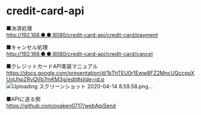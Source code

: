# credit-card-api
■決済処理<br>
http://192.168.●.●:8080/credit-card-api/credit-card/payment

■キャンセル処理<br>
http://192.168.●.●:8080/credit-card-api/credit-card/cancel

■クレジットカードAPI実装マニュアル<br>
https://docs.google.com/presentation/d/1kThTEU0r1Eww8FZ2MncUQccppXUoUhpZRyQVb7mKM3g/edit#slide=id.p
![Uploading スクリーンショット 2020-04-14 8.59.58.png…]()

■APIに送る側<br>
https://github.com/oyaken0717/webApiSend

